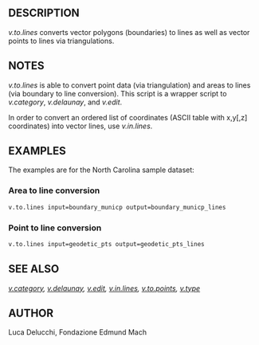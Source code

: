 ## DESCRIPTION

*v.to.lines* converts vector polygons (boundaries) to lines as well as
vector points to lines via triangulations.

## NOTES

*v.to.lines* is able to convert point data (via triangulation) and areas
to lines (via boundary to line conversion). This script is a wrapper
script to *v.category*, *v.delaunay*, and *v.edit*.

In order to convert an ordered list of coordinates (ASCII table with
x,y\[,z\] coordinates) into vector lines, use *v.in.lines*.

## EXAMPLES

The examples are for the North Carolina sample dataset:

### Area to line conversion

```bash
v.to.lines input=boundary_municp output=boundary_municp_lines
```

### Point to line conversion

```bash
v.to.lines input=geodetic_pts output=geodetic_pts_lines
```

## SEE ALSO

*[v.category](v.category.md), [v.delaunay](v.delaunay.md),
[v.edit](v.edit.md), [v.in.lines](v.in.lines.md),
[v.to.points](v.to.points.md), [v.type](v.type.md)*

## AUTHOR

Luca Delucchi, Fondazione Edmund Mach
